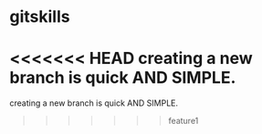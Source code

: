 # gitskills
<<<<<<< HEAD
creating a new branch is quick AND SIMPLE.
=======
creating a new branch is quick AND SIMPLE.
>>>>>>> feature1
